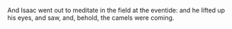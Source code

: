 And Isaac went out to meditate in the field at the eventide: and he lifted up his eyes, and saw, and, behold, the camels were coming.
